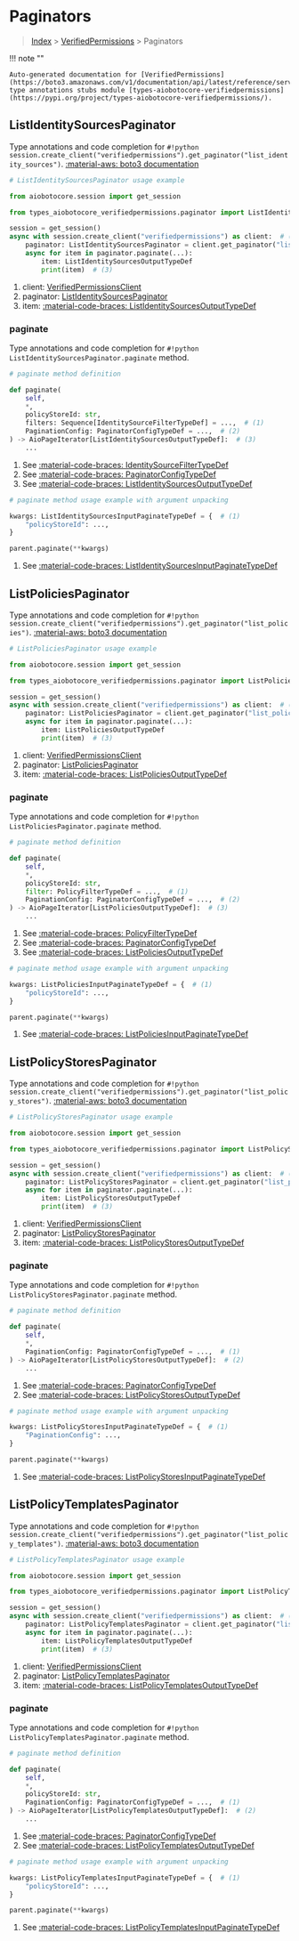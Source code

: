 # Paginators

> [Index](../README.md) > [VerifiedPermissions](./README.md) > Paginators

!!! note ""

    Auto-generated documentation for [VerifiedPermissions](https://boto3.amazonaws.com/v1/documentation/api/latest/reference/services/verifiedpermissions.html#verifiedpermissions)
    type annotations stubs module [types-aiobotocore-verifiedpermissions](https://pypi.org/project/types-aiobotocore-verifiedpermissions/).

## ListIdentitySourcesPaginator

Type annotations and code completion for `#!python session.create_client("verifiedpermissions").get_paginator("list_identity_sources")`.
[:material-aws: boto3 documentation](https://boto3.amazonaws.com/v1/documentation/api/latest/reference/services/verifiedpermissions/paginator/ListIdentitySources.html#VerifiedPermissions.Paginator.ListIdentitySources)

```python
# ListIdentitySourcesPaginator usage example

from aiobotocore.session import get_session

from types_aiobotocore_verifiedpermissions.paginator import ListIdentitySourcesPaginator

session = get_session()
async with session.create_client("verifiedpermissions") as client:  # (1)
    paginator: ListIdentitySourcesPaginator = client.get_paginator("list_identity_sources")  # (2)
    async for item in paginator.paginate(...):
        item: ListIdentitySourcesOutputTypeDef
        print(item)  # (3)
```

1. client: [VerifiedPermissionsClient](./client.md)
2. paginator: [ListIdentitySourcesPaginator](./paginators.md#listidentitysourcespaginator)
3. item: [:material-code-braces: ListIdentitySourcesOutputTypeDef](./type_defs.md#listidentitysourcesoutputtypedef) 


### paginate

Type annotations and code completion for `#!python ListIdentitySourcesPaginator.paginate` method.

```python
# paginate method definition

def paginate(
    self,
    *,
    policyStoreId: str,
    filters: Sequence[IdentitySourceFilterTypeDef] = ...,  # (1)
    PaginationConfig: PaginatorConfigTypeDef = ...,  # (2)
) -> AioPageIterator[ListIdentitySourcesOutputTypeDef]:  # (3)
    ...
```

1. See [:material-code-braces: IdentitySourceFilterTypeDef](./type_defs.md#identitysourcefiltertypedef) 
2. See [:material-code-braces: PaginatorConfigTypeDef](./type_defs.md#paginatorconfigtypedef) 
3. See [:material-code-braces: ListIdentitySourcesOutputTypeDef](./type_defs.md#listidentitysourcesoutputtypedef) 


```python
# paginate method usage example with argument unpacking

kwargs: ListIdentitySourcesInputPaginateTypeDef = {  # (1)
    "policyStoreId": ...,
}

parent.paginate(**kwargs)
```

1. See [:material-code-braces: ListIdentitySourcesInputPaginateTypeDef](./type_defs.md#listidentitysourcesinputpaginatetypedef) 
## ListPoliciesPaginator

Type annotations and code completion for `#!python session.create_client("verifiedpermissions").get_paginator("list_policies")`.
[:material-aws: boto3 documentation](https://boto3.amazonaws.com/v1/documentation/api/latest/reference/services/verifiedpermissions/paginator/ListPolicies.html#VerifiedPermissions.Paginator.ListPolicies)

```python
# ListPoliciesPaginator usage example

from aiobotocore.session import get_session

from types_aiobotocore_verifiedpermissions.paginator import ListPoliciesPaginator

session = get_session()
async with session.create_client("verifiedpermissions") as client:  # (1)
    paginator: ListPoliciesPaginator = client.get_paginator("list_policies")  # (2)
    async for item in paginator.paginate(...):
        item: ListPoliciesOutputTypeDef
        print(item)  # (3)
```

1. client: [VerifiedPermissionsClient](./client.md)
2. paginator: [ListPoliciesPaginator](./paginators.md#listpoliciespaginator)
3. item: [:material-code-braces: ListPoliciesOutputTypeDef](./type_defs.md#listpoliciesoutputtypedef) 


### paginate

Type annotations and code completion for `#!python ListPoliciesPaginator.paginate` method.

```python
# paginate method definition

def paginate(
    self,
    *,
    policyStoreId: str,
    filter: PolicyFilterTypeDef = ...,  # (1)
    PaginationConfig: PaginatorConfigTypeDef = ...,  # (2)
) -> AioPageIterator[ListPoliciesOutputTypeDef]:  # (3)
    ...
```

1. See [:material-code-braces: PolicyFilterTypeDef](./type_defs.md#policyfiltertypedef) 
2. See [:material-code-braces: PaginatorConfigTypeDef](./type_defs.md#paginatorconfigtypedef) 
3. See [:material-code-braces: ListPoliciesOutputTypeDef](./type_defs.md#listpoliciesoutputtypedef) 


```python
# paginate method usage example with argument unpacking

kwargs: ListPoliciesInputPaginateTypeDef = {  # (1)
    "policyStoreId": ...,
}

parent.paginate(**kwargs)
```

1. See [:material-code-braces: ListPoliciesInputPaginateTypeDef](./type_defs.md#listpoliciesinputpaginatetypedef) 
## ListPolicyStoresPaginator

Type annotations and code completion for `#!python session.create_client("verifiedpermissions").get_paginator("list_policy_stores")`.
[:material-aws: boto3 documentation](https://boto3.amazonaws.com/v1/documentation/api/latest/reference/services/verifiedpermissions/paginator/ListPolicyStores.html#VerifiedPermissions.Paginator.ListPolicyStores)

```python
# ListPolicyStoresPaginator usage example

from aiobotocore.session import get_session

from types_aiobotocore_verifiedpermissions.paginator import ListPolicyStoresPaginator

session = get_session()
async with session.create_client("verifiedpermissions") as client:  # (1)
    paginator: ListPolicyStoresPaginator = client.get_paginator("list_policy_stores")  # (2)
    async for item in paginator.paginate(...):
        item: ListPolicyStoresOutputTypeDef
        print(item)  # (3)
```

1. client: [VerifiedPermissionsClient](./client.md)
2. paginator: [ListPolicyStoresPaginator](./paginators.md#listpolicystorespaginator)
3. item: [:material-code-braces: ListPolicyStoresOutputTypeDef](./type_defs.md#listpolicystoresoutputtypedef) 


### paginate

Type annotations and code completion for `#!python ListPolicyStoresPaginator.paginate` method.

```python
# paginate method definition

def paginate(
    self,
    *,
    PaginationConfig: PaginatorConfigTypeDef = ...,  # (1)
) -> AioPageIterator[ListPolicyStoresOutputTypeDef]:  # (2)
    ...
```

1. See [:material-code-braces: PaginatorConfigTypeDef](./type_defs.md#paginatorconfigtypedef) 
2. See [:material-code-braces: ListPolicyStoresOutputTypeDef](./type_defs.md#listpolicystoresoutputtypedef) 


```python
# paginate method usage example with argument unpacking

kwargs: ListPolicyStoresInputPaginateTypeDef = {  # (1)
    "PaginationConfig": ...,
}

parent.paginate(**kwargs)
```

1. See [:material-code-braces: ListPolicyStoresInputPaginateTypeDef](./type_defs.md#listpolicystoresinputpaginatetypedef) 
## ListPolicyTemplatesPaginator

Type annotations and code completion for `#!python session.create_client("verifiedpermissions").get_paginator("list_policy_templates")`.
[:material-aws: boto3 documentation](https://boto3.amazonaws.com/v1/documentation/api/latest/reference/services/verifiedpermissions/paginator/ListPolicyTemplates.html#VerifiedPermissions.Paginator.ListPolicyTemplates)

```python
# ListPolicyTemplatesPaginator usage example

from aiobotocore.session import get_session

from types_aiobotocore_verifiedpermissions.paginator import ListPolicyTemplatesPaginator

session = get_session()
async with session.create_client("verifiedpermissions") as client:  # (1)
    paginator: ListPolicyTemplatesPaginator = client.get_paginator("list_policy_templates")  # (2)
    async for item in paginator.paginate(...):
        item: ListPolicyTemplatesOutputTypeDef
        print(item)  # (3)
```

1. client: [VerifiedPermissionsClient](./client.md)
2. paginator: [ListPolicyTemplatesPaginator](./paginators.md#listpolicytemplatespaginator)
3. item: [:material-code-braces: ListPolicyTemplatesOutputTypeDef](./type_defs.md#listpolicytemplatesoutputtypedef) 


### paginate

Type annotations and code completion for `#!python ListPolicyTemplatesPaginator.paginate` method.

```python
# paginate method definition

def paginate(
    self,
    *,
    policyStoreId: str,
    PaginationConfig: PaginatorConfigTypeDef = ...,  # (1)
) -> AioPageIterator[ListPolicyTemplatesOutputTypeDef]:  # (2)
    ...
```

1. See [:material-code-braces: PaginatorConfigTypeDef](./type_defs.md#paginatorconfigtypedef) 
2. See [:material-code-braces: ListPolicyTemplatesOutputTypeDef](./type_defs.md#listpolicytemplatesoutputtypedef) 


```python
# paginate method usage example with argument unpacking

kwargs: ListPolicyTemplatesInputPaginateTypeDef = {  # (1)
    "policyStoreId": ...,
}

parent.paginate(**kwargs)
```

1. See [:material-code-braces: ListPolicyTemplatesInputPaginateTypeDef](./type_defs.md#listpolicytemplatesinputpaginatetypedef) 
